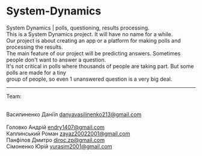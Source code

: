 # System-Dynamics
System Dynamics | polls, questioning, results processing.
<br/>This is a System Dynamics project. It will have no name for a while.
<br/>Our project is about creating an app or a platform for making polls and processing the results.
<br/>The main feature of our project will be predicting answers. Sometimes people don't want to answer a question.
<br/>It's not critical in polls where thousands of people are taking part. But some polls are made for a tiny 
<br/>group of people, so even 1 unanswered question is a very big deal.
_____________________________________________________________________________________________________________

Team:

<br/>Василиненко Даніїл danyavasilinenko213@gmail.com  
<br/>Головко Андрій endry1407@gmail.com
<br/>Каплинський Роман zayaz20022001@gmail.com
<br/>Панфілов Дмитро diroc.zp@gmail.com
<br/>Сімоненко Юрій yurasim2001@gmail.com
